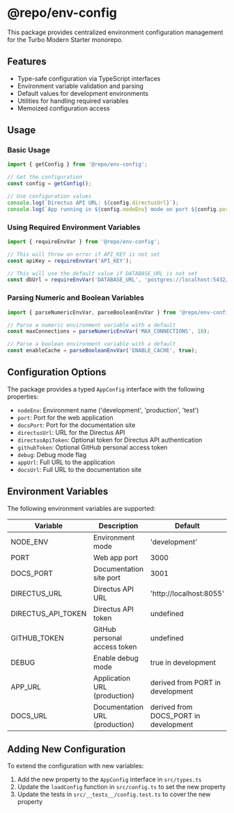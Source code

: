 # @repo/env-config

This package provides centralized environment configuration management for the Turbo Modern Starter monorepo.

## Features

- Type-safe configuration via TypeScript interfaces
- Environment variable validation and parsing
- Default values for development environments
- Utilities for handling required variables
- Memoized configuration access

## Usage

### Basic Usage

```typescript
import { getConfig } from '@repo/env-config';

// Get the configuration
const config = getConfig();

// Use configuration values
console.log(`Directus API URL: ${config.directusUrl}`);
console.log(`App running in ${config.nodeEnv} mode on port ${config.port}`);
```

### Using Required Environment Variables

```typescript
import { requireEnvVar } from '@repo/env-config';

// This will throw an error if API_KEY is not set
const apiKey = requireEnvVar('API_KEY');

// This will use the default value if DATABASE_URL is not set
const dbUrl = requireEnvVar('DATABASE_URL', 'postgres://localhost:5432/mydb');
```

### Parsing Numeric and Boolean Variables

```typescript
import { parseNumericEnvVar, parseBooleanEnvVar } from '@repo/env-config';

// Parse a numeric environment variable with a default
const maxConnections = parseNumericEnvVar('MAX_CONNECTIONS', 10);

// Parse a boolean environment variable with a default
const enableCache = parseBooleanEnvVar('ENABLE_CACHE', true);
```

## Configuration Options

The package provides a typed `AppConfig` interface with the following properties:

- `nodeEnv`: Environment name ('development', 'production', 'test')
- `port`: Port for the web application
- `docsPort`: Port for the documentation site
- `directusUrl`: URL for the Directus API
- `directusApiToken`: Optional token for Directus API authentication
- `githubToken`: Optional GitHub personal access token
- `debug`: Debug mode flag
- `appUrl`: Full URL to the application
- `docsUrl`: Full URL to the documentation site

## Environment Variables

The following environment variables are supported:

| Variable | Description | Default |
|----------|-------------|---------|
| NODE_ENV | Environment mode | 'development' |
| PORT | Web app port | 3000 |
| DOCS_PORT | Documentation site port | 3001 |
| DIRECTUS_URL | Directus API URL | 'http://localhost:8055' |
| DIRECTUS_API_TOKEN | Directus API token | undefined |
| GITHUB_TOKEN | GitHub personal access token | undefined |
| DEBUG | Enable debug mode | true in development |
| APP_URL | Application URL (production) | derived from PORT in development |
| DOCS_URL | Documentation URL (production) | derived from DOCS_PORT in development |

## Adding New Configuration

To extend the configuration with new variables:

1. Add the new property to the `AppConfig` interface in `src/types.ts`
2. Update the `loadConfig` function in `src/config.ts` to set the new property
3. Update the tests in `src/__tests__/config.test.ts` to cover the new property